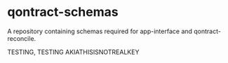 # qontract-schemas

A repository containing schemas required for app-interface and qontract-reconcile.

TESTING, TESTING
AKIATHISISNOTREALKEY
